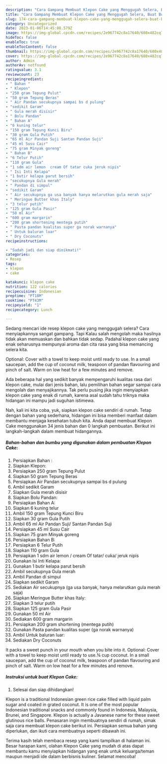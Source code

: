 ```yaml
---
description: "Cara Gampang Membuat Klepon Cake yang Menggugah Selera, Buat Buka Puasa Lezat Sekali"
title: "Cara Gampang Membuat Klepon Cake yang Menggugah Selera, Buat Buka Puasa Lezat Sekali"
slug: 174-cara-gampang-membuat-klepon-cake-yang-menggugah-selera-buat-buka-puasa-lezat-sekali
category: Uncategorized
date: 2023-01-06T14:45:08.579Z
image: https://img-global.cpcdn.com/recipes/2e967742c8a17640/680x482cq70/klepon-cake-foto-resep-utama.jpg
hideToc: false
enableToc: true
enableTocContent: false
thumbnail: https://img-global.cpcdn.com/recipes/2e967742c8a17640/680x482cq70/klepon-cake-foto-resep-utama.jpg
cover: https://img-global.cpcdn.com/recipes/2e967742c8a17640/680x482cq70/klepon-cake-foto-resep-utama.jpg
author: Admin
authorAv: notfound
ratingvalue: 3.1
reviewcount: 23
recipeingredient:
- " Bahan "
- " Klepon"
- "250 gram Tepung Pulut"
- "50 gram Tepung Beras"
- " Air Pandan secukupnya sampai bs d pulung"
- "sedikit Garam"
- " Gula merah disisir"
- " Bolu Pandan"
- " Bahan A"
- "6 kuning telur"
- "150 gram Tepung Kunci Biru"
- "30 gram Gula Putih"
- "65 ml Air Pandan Suji Santan Pandan Suji"
- "45 ml Susu Cair"
- "75 gram Minyak goreng"
- " Bahan B"
- "6 Telur Putih"
- "110 gram Gula"
- "1 sdm air lemon  cream Of tatar cuka jeruk nipis"
- " Isi Inti Kelapa"
- "1 butir kelapa parut bersih"
- "secukupnya Gula merah"
- " Pandan di simpul"
- "sedikit Garam"
- " Air secukupnya ga usa banyak hanya melarutkan gula merah saja"
- " Meringue Butter khas Italy"
- "3 telur putih"
- "125 gram Gula Pasir"
- "50 ml Air"
- "600 gram margarin"
- "200 gram shortening mentega putih"
- " Pasta pandan kualitas super ga norak warnanya"
- " Untuk baluran luar"
- " Dry Coconuts"
recipeinstructions:

- "Sudah jadi dan siap dinikmati!"
categories:
- Resep
tags:
- klepon
- cake

katakunci: klepon cake 
nutrition: 122 calories
recipecuisine: Indonesian
preptime: "PT18M"
cooktime: "PT43M"
recipeyield: "1"
recipecategory: Lunch

---
```



Sedang mencari ide resep klepon cake yang menggugah selera? Cara menyiapkannya sangat gampang. Tapi Kalau salah mengolah maka hasilnya tidak akan memuaskan dan bahkan tidak sedap. Padahal klepon cake yang enak seharusnya mempunyai aroma dan cita rasa yang bisa memancing selera kita.


Optional: Cover with a towel to keep moist until ready to use. In a small saucepan, add the cup of coconut milk, teaspoon of pandan flavouring and pinch of salt. Warm on low heat for a few minutes and remove.

Ada beberapa hal yang sedikit banyak mempengaruhi kualitas rasa dari klepon cake, mulai dari jenis bahan, lalu pemilihan bahan segar sampai cara mengolah dan menyajikannya. Tak perlu pusing jika ingin menyiapkan klepon cake yang enak di rumah, karena asal sudah tahu triknya maka hidangan ini mampu jadi suguhan istimewa.


Nah, kali ini kita coba, yuk, siapkan klepon cake sendiri di rumah. Tetap dengan bahan yang sederhana, hidangan ini bisa memberi manfaat dalam membantu menjaga kesehatan tubuh kita. Anda dapat membuat Klepon Cake menggunakan 34 jenis bahan dan 0 langkah pembuatan. Berikut ini langkah-langkah dalam membuat hidangannya.

<!--inarticleads1-->

##### Bahan-bahan dan bumbu yang digunakan dalam pembuatan Klepon Cake:

1. Persiapkan  Bahan :
1. Siapkan  Klepon:
1. Persiapkan 250 gram Tepung Pulut
1. Siapkan 50 gram Tepung Beras
1. Persiapkan  Air Pandan secukupnya sampai bs d pulung
1. Ambil sedikit Garam
1. Siapkan  Gula merah disisir
1. Siapkan  Bolu Pandan:
1. Persiapkan  Bahan A:
1. Siapkan 6 kuning telur
1. Ambil 150 gram Tepung Kunci Biru
1. Siapkan 30 gram Gula Putih
1. Ambil 65 ml Air Pandan Suji/ Santan Pandan Suji
1. Persiapkan 45 ml Susu Cair
1. Siapkan 75 gram Minyak goreng
1. Persiapkan  Bahan B:
1. Persiapkan 6 Telur Putih
1. Siapkan 110 gram Gula
1. Persiapkan 1 sdm air lemon / cream Of tatar/ cuka/ jeruk nipis
1. Gunakan  Isi Inti Kelapa:
1. Gunakan 1 butir kelapa parut bersih
1. Ambil secukupnya Gula merah
1. Ambil  Pandan di simpul
1. Siapkan sedikit Garam
1. Sediakan  Air secukupnya (ga usa banyak, hanya melarutkan gula merah saja)
1. Siapkan  Meringue Butter khas Italy:
1. Siapkan 3 telur putih
1. Siapkan 125 gram Gula Pasir
1. Gunakan 50 ml Air
1. Sediakan 600 gram margarin
1. Persiapkan 200 gram shortening (mentega putih)
1. Gunakan  Pasta pandan kualitas super (ga norak warnanya)
1. Ambil  Untuk baluran luar:
1. Sediakan  Dry Coconuts


It packs a sweet punch in your mouth when you bite into it. Optional: Cover with a towel to keep moist until ready to use.¾ cup coconut. In a small saucepan, add the cup of coconut milk, teaspoon of pandan flavouring and pinch of salt. Warm on low heat for a few minutes and remove. 

<!--inarticleads2-->

##### Instruksi untuk buat Klepon Cake:


1. Selesai dan siap dihidangkan!

Klepon is a traditional Indonesian green rice cake filled with liquid palm sugar and coated in grated coconut. It is one of the most popular Indonesian traditional snacks and commonly found in Indonesia, Malaysia, Brunei, and Singapore. Klepon is actually a Javanese name for these sweet glutinous rice balls. Penasaran ingin membuatnya sendiri di rumah, simak saja cara membuat klepon cake berikut ini. Persiapkan semua bahan yang diperlukan, dan ikuti cara membuatnya seperti dibawah ini. 

Terima kasih telah membaca resep yang kami tampilkan di halaman ini. Besar harapan kami, olahan Klepon Cake yang mudah di atas dapat membantu kamu menyiapkan hidangan yang enak untuk keluarga/teman maupun menjadi ide dalam berbisnis kuliner. Selamat mencoba!
